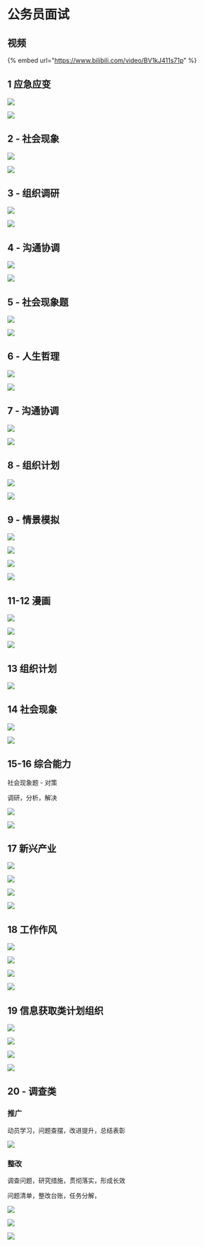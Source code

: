 # 公务员面试

## 视频 <a id="1-ying-ji-ying-bian"></a>

{% embed url="https://www.bilibili.com/video/BV1kJ411s71p" %}

## 1 应急应变 <a id="1-ying-ji-ying-bian"></a>

![](../../../.gitbook/assets/ping-mu-kuai-zhao-20210417-xia-wu-6.26.23.png)

![](../../../.gitbook/assets/ping-mu-kuai-zhao-20210417-xia-wu-6.27.36%20%281%29.png)

## 2 - 社会现象 <a id="2-she-hui-xian-xiang"></a>

![](../../../.gitbook/assets/ping-mu-kuai-zhao-20210417-xia-wu-6.29.53.png)

![](../../../.gitbook/assets/ping-mu-kuai-zhao-20210417-xia-wu-6.31.55.png)

## 3 - 组织调研 <a id="3-zu-zhi-tiao-yan"></a>

![](../../../.gitbook/assets/ping-mu-kuai-zhao-20210417-xia-wu-6.35.41.png)

![](../../../.gitbook/assets/ping-mu-kuai-zhao-20210417-xia-wu-6.38.05.png)

## 4 - 沟通协调 <a id="4-gou-tong-xie-tiao"></a>

![](../../../.gitbook/assets/ping-mu-kuai-zhao-20210417-xia-wu-6.39.20.png)

![](../../../.gitbook/assets/ping-mu-kuai-zhao-20210417-xia-wu-6.40.45.png)

## 5 - 社会现象题 <a id="5-she-hui-xian-xiang-ti"></a>

![](../../../.gitbook/assets/ping-mu-kuai-zhao-20210417-xia-wu-6.42.09.png)

![](../../../.gitbook/assets/ping-mu-kuai-zhao-20210417-xia-wu-6.42.44.png)

## 6 - 人生哲理 <a id="6-ren-sheng-zhe-li"></a>

![](../../../.gitbook/assets/ping-mu-kuai-zhao-20210418-xia-wu-6.07.44.png)

![](../../../.gitbook/assets/ping-mu-kuai-zhao-20210418-xia-wu-6.13.49.png)

## 7 - 沟通协调 <a id="1516-zong-he-neng-li"></a>

![](../../../.gitbook/assets/ping-mu-kuai-zhao-20210418-xia-wu-6.16.11.png)

![](../../../.gitbook/assets/ping-mu-kuai-zhao-20210418-xia-wu-6.20.15.png)

## 8 - 组织计划

![](../../../.gitbook/assets/ping-mu-kuai-zhao-20210418-xia-wu-6.27.55.png)

![](../../../.gitbook/assets/ping-mu-kuai-zhao-20210418-xia-wu-6.28.05.png)

## 9 - 情景模拟

![](../../../.gitbook/assets/ping-mu-kuai-zhao-20210418-xia-wu-6.29.38.png)

![](../../../.gitbook/assets/ping-mu-kuai-zhao-20210418-xia-wu-6.31.19.png)

![](../../../.gitbook/assets/ping-mu-kuai-zhao-20210418-xia-wu-6.33.35.png)

![](../../../.gitbook/assets/ping-mu-kuai-zhao-20210418-xia-wu-6.40.01.png)

## 11-12 漫画 <a id="1516-zong-he-neng-li"></a>

![](../../../.gitbook/assets/ping-mu-kuai-zhao-20210418-xia-wu-6.57.44.png)

![](../../../.gitbook/assets/ping-mu-kuai-zhao-20210418-xia-wu-6.59.08.png)

![](../../../.gitbook/assets/ping-mu-kuai-zhao-20210418-xia-wu-7.02.54.png)

## 13 组织计划

![](../../../.gitbook/assets/ping-mu-kuai-zhao-20210418-xia-wu-7.10.05.png)

## 14 社会现象

![](../../../.gitbook/assets/ping-mu-kuai-zhao-20210418-xia-wu-7.14.25.png)

![](../../../.gitbook/assets/ping-mu-kuai-zhao-20210418-xia-wu-7.22.00.png)

## 15-16 综合能力 <a id="1516-zong-he-neng-li"></a>

社会现象题 - 对策‌

调研，分析，解决‌

![](../../../.gitbook/assets/ping-mu-kuai-zhao-20210408-xia-wu-6.05.50.png)

![](../../../.gitbook/assets/ping-mu-kuai-zhao-20210417-xia-wu-5.54.37.png)

## 17 新兴产业 <a id="17-xin-xing-chan-ye"></a>

![](https://gblobscdn.gitbook.com/assets%2F-MYUDnCzDVdyHgE2Xs8O%2F-MYUDpJaKBNgc5xA1Lyu%2F-MYUFrlr5DLDeI0quHOW%2F%E5%B1%8F%E5%B9%95%E5%BF%AB%E7%85%A7%202021-03-31%20%E4%B8%8B%E5%8D%883.41.38.png?alt=media&token=1bb8f136-9110-409e-b2f1-d728f8275ac6)

![](../../../.gitbook/assets/ping-mu-kuai-zhao-20210417-xia-wu-6.00.50.png)

![](https://gblobscdn.gitbook.com/assets%2F-MYUDnCzDVdyHgE2Xs8O%2F-MYUDpJaKBNgc5xA1Lyu%2F-MYUGvq5pHNWOQpXW9WM%2F%E5%B1%8F%E5%B9%95%E5%BF%AB%E7%85%A7%202021-04-17%20%E4%B8%8B%E5%8D%886.01.42.png?alt=media&token=48bcab15-89b1-4e71-83b4-14a2aec03b06)

![](../../../.gitbook/assets/ping-mu-kuai-zhao-20210417-xia-wu-6.02.41.png)

## 18 工作作风 <a id="18-gong-zuo-zuo-feng"></a>

![](https://gblobscdn.gitbook.com/assets%2F-MYUDnCzDVdyHgE2Xs8O%2F-MYUDpJaKBNgc5xA1Lyu%2F-MYUHdjwyspQWm2zHAfH%2F%E5%B1%8F%E5%B9%95%E5%BF%AB%E7%85%A7%202021-04-17%20%E4%B8%8B%E5%8D%886.04.52.png?alt=media&token=a1ecc6e1-3d51-4ebf-be47-4bea49e734f5)

![](https://gblobscdn.gitbook.com/assets%2F-MYUDnCzDVdyHgE2Xs8O%2F-MYUDpJaKBNgc5xA1Lyu%2F-MYUHzVHeKWki3DdPc7J%2F%E5%B1%8F%E5%B9%95%E5%BF%AB%E7%85%A7%202021-04-17%20%E4%B8%8B%E5%8D%886.06.10.png?alt=media&token=a58c9402-e6bd-420a-a8c0-598c02344ddd)

![](../../../.gitbook/assets/ping-mu-kuai-zhao-20210417-xia-wu-6.07.00.png)

![](https://gblobscdn.gitbook.com/assets%2F-MYUDnCzDVdyHgE2Xs8O%2F-MYUDpJaKBNgc5xA1Lyu%2F-MYUIPmp3DJ6WQSiwveC%2F%E5%B1%8F%E5%B9%95%E5%BF%AB%E7%85%A7%202021-04-17%20%E4%B8%8B%E5%8D%886.08.11.png?alt=media&token=298de992-159d-4b73-adf3-99e9d92672e8)

## 19 信息获取类计划组织 <a id="19-xin-xi-huo-qu-lei-ji-hua-zu-zhi"></a>

![](https://gblobscdn.gitbook.com/assets%2F-MYUDnCzDVdyHgE2Xs8O%2F-MYUDpJaKBNgc5xA1Lyu%2F-MYUJ-BJN2En-0n_CcKj%2F%E5%B1%8F%E5%B9%95%E5%BF%AB%E7%85%A7%202021-04-17%20%E4%B8%8B%E5%8D%886.10.48.png?alt=media&token=7ac7770d-7581-418e-97b8-384f51286d42)

![](../../../.gitbook/assets/ping-mu-kuai-zhao-20210417-xia-wu-6.11.58.png)

![](https://gblobscdn.gitbook.com/assets%2F-MYUDnCzDVdyHgE2Xs8O%2F-MYUDpJaKBNgc5xA1Lyu%2F-MYUJXQbsoU4vmPH8mbP%2F%E5%B1%8F%E5%B9%95%E5%BF%AB%E7%85%A7%202021-04-17%20%E4%B8%8B%E5%8D%886.13.08.png?alt=media&token=609e1781-37a6-48c2-9b57-5a4379d0e0d3)

![](../../../.gitbook/assets/ping-mu-kuai-zhao-20210417-xia-wu-6.14.20.png)

## 20 - 调查类 <a id="20-tiao-cha-lei"></a>

### 推广 <a id="tui-guang"></a>

动员学习，问题查摆，改进提升，总结表彰‌

![](https://gblobscdn.gitbook.com/assets%2F-MYUDnCzDVdyHgE2Xs8O%2F-MYUDpJaKBNgc5xA1Lyu%2F-MYUKN8nNbSqXPr2fyX-%2F%E5%B1%8F%E5%B9%95%E5%BF%AB%E7%85%A7%202021-04-17%20%E4%B8%8B%E5%8D%886.16.46.png?alt=media&token=b5cac4cf-0a3e-4436-839b-a66801022774)

### 整改 <a id="zheng-gai"></a>

调查问题，研究措施，贯彻落实，形成长效‌

问题清单，整改台账，任务分解，

![](https://gblobscdn.gitbook.com/assets%2F-MYUDnCzDVdyHgE2Xs8O%2F-MYUDpJaKBNgc5xA1Lyu%2F-MYUG-RT_CVyd1xfWUa6%2F%E5%B1%8F%E5%B9%95%E5%BF%AB%E7%85%A7%202021-04-02%20%E4%B8%8B%E5%8D%8812.51.00.png?alt=media&token=1718ae42-c0be-4797-b78a-e6e1ea48952b)

![](https://gblobscdn.gitbook.com/assets%2F-MYUDnCzDVdyHgE2Xs8O%2F-MYUDpJaKBNgc5xA1Lyu%2F-MYUFjmwRdQDuuYXFySi%2F%E5%B1%8F%E5%B9%95%E5%BF%AB%E7%85%A7%202021-04-02%20%E4%B8%8B%E5%8D%885.41.50.png?alt=media&token=973fc53d-6d0d-40cd-adf9-c2eaadba19e5)

![](https://gblobscdn.gitbook.com/assets%2F-MYUDnCzDVdyHgE2Xs8O%2F-MYUDpJaKBNgc5xA1Lyu%2F-MYUG8SMkqYNeKXxxqoQ%2F%E5%B1%8F%E5%B9%95%E5%BF%AB%E7%85%A7%202021-04-02%20%E4%B8%8B%E5%8D%886.08.32.png?alt=media&token=a36dfc25-add3-4e3c-950c-ef7eb3849327)

